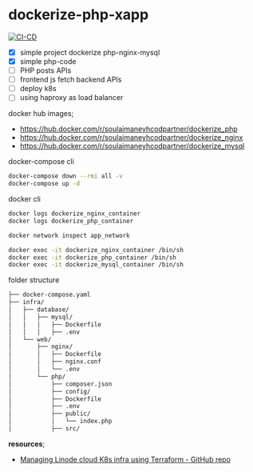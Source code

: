 # dockerize-php-xapp

[![CI-CD](https://github.com/soulaimaneyahyax/dockerize-php-xapp/actions/workflows/ci-cd.yml/badge.svg)](https://github.com/soulaimaneyahyax/dockerize-php-xapp/actions/workflows/ci-cd.yml)

- [x] simple project dockerize php-nginx-mysql
- [x] simple php-code
- [ ] PHP posts APIs
- [ ] frontend js fetch backend APIs
- [ ] deploy k8s
- [ ] using haproxy as load balancer

docker hub images;

- https://hub.docker.com/r/soulaimaneyhcodpartner/dockerize_php
- https://hub.docker.com/r/soulaimaneyhcodpartner/dockerize_nginx
- https://hub.docker.com/r/soulaimaneyhcodpartner/dockerize_mysql

docker-compose cli
```sh
docker-compose down --rmi all -v
docker-compose up -d
```

docker cli
```sh
docker logs dockerize_nginx_container
docker logs dockerize_php_container

docker network inspect app_network

docker exec -it dockerize_nginx_container /bin/sh
docker exec -it dockerize_php_container /bin/sh
docker exec -it dockerize_mysql_container /bin/sh
```

folder structure

```sh
├── docker-compose.yaml
├── infra/
│   ├── database/
│   │   ├── mysql/
│   │   │   ├── Dockerfile
│   │   │   ├── .env
│   └── web/
│       ├── nginx/
│       │   ├── Dockerfile
│       │   ├── nginx.conf
│       │   └── .env
│       └── php/
│           ├── composer.json
│           ├── config/
│           ├── Dockerfile
│           ├── .env
│           ├── public/
│           │   └── index.php
│           ├── src/
```

**resources**;
- [Managing Linode cloud K8s infra using Terraform - GitHub repo](https://github.com/soulaimaneyahyax/terraform-linode-k8s)
